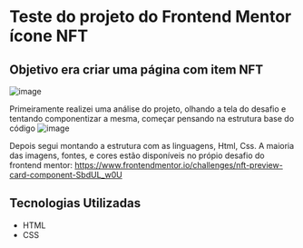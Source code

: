 # Teste do projeto do Frontend Mentor ícone NFT
## Objetivo era criar uma página com item NFT
![image](https://github.com/user-attachments/assets/08e8a3b2-456a-4bc8-bd74-fac5a380f36b)

Primeiramente realizei uma análise do projeto, olhando a tela do desafio e tentando componentizar a mesma, começar pensando na estrutura base do código
![image](https://github.com/user-attachments/assets/caf3d938-6b87-4d2e-ad36-34a0930b696f)

Depois segui montando a estrutura com as linguagens, Html, Css. A maioria das imagens, fontes, e cores estão disponíveis no própio desafio do frontend mentor: https://www.frontendmentor.io/challenges/nft-preview-card-component-SbdUL_w0U

## Tecnologias Utilizadas
- HTML
- CSS
